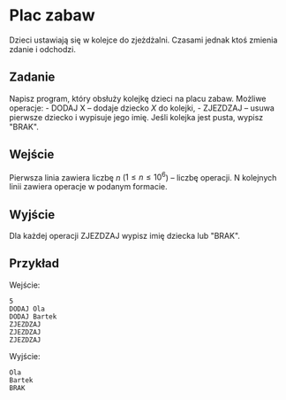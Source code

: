 # Plac zabaw
Dzieci ustawiają się w kolejce do zjeżdżalni. Czasami jednak ktoś zmienia zdanie i odchodzi.

## Zadanie
Napisz program, który obsłuży kolejkę dzieci na placu zabaw. Możliwe operacje:
    - DODAJ X – dodaje dziecko $X$ do kolejki,
    - ZJEZDZAJ – usuwa pierwsze dziecko i wypisuje jego imię.
Jeśli kolejka jest pusta, wypisz "BRAK".

## Wejście
Pierwsza linia zawiera liczbę $n$ ($1 \leq n \leq 10^6$) – liczbę operacji.
N kolejnych linii zawiera operacje w podanym formacie.

## Wyjście
Dla każdej operacji ZJEZDZAJ wypisz imię dziecka lub "BRAK".

## Przykład
Wejście:
```
5
DODAJ Ola
DODAJ Bartek
ZJEZDZAJ
ZJEZDZAJ
ZJEZDZAJ
```

Wyjście:
```
Ola
Bartek
BRAK
```